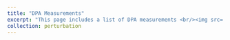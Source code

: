 ```yaml
---
title: "DPA Measurements"
excerpt: "This page includes a list of DPA measurements <br/><img src='../images/DPA_Measurements'>"
collection: perturbation
---
```


